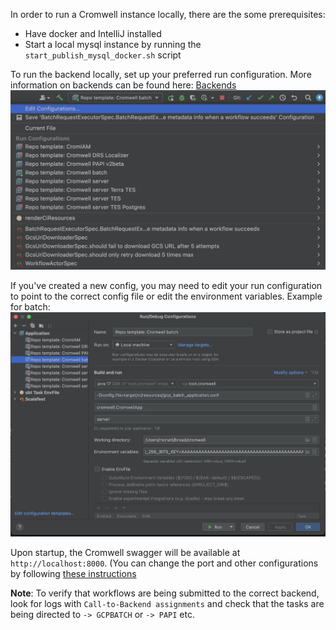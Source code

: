 In order to run a Cromwell instance locally, there are the some prerequisites:
- Have docker and IntelliJ installed
- Start a local mysql instance by running the `start_publish_mysql_docker.sh` script

To run the backend locally, set up your preferred run configuration. 
More information on backends can be found here: [Backends](Backends.md)
![](select-run-config.png)

If you've created a new config, you may need to edit your run configuration to point to the correct config file or edit the environment variables.
Example for batch:
![](edit-run-config.png)


Upon startup, the Cromwell swagger will be available at `http://localhost:8000`.
(You can change the port and other configurations by following [these instructions](../Configuring.md)

**Note**: To verify that workflows are being submitted to the correct backend, look for logs  with `Call-to-Backend assignments` and check that the tasks are being directed to `-> GCPBATCH` or `-> PAPI` etc.